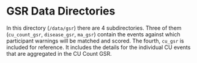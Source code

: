 # GSR Data Directories

In this directory (`/data/gsr`) there are 4 subdirectories.  Three of them (`cu_count_gsr`, `disease_gsr`, `ma_gsr`) contain the events against which participant warnings will be matched and scored.  The fourth, `cu_gsr` is included for reference.  It includes the details for the individual CU events that are aggregated in the CU Count GSR.
